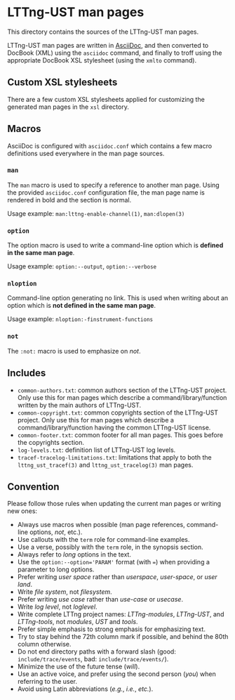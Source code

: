 LTTng-UST man pages
===================

This directory contains the sources of the LTTng-UST man pages.

LTTng-UST man pages are written in
[AsciiDoc](http://www.methods.co.nz/asciidoc/), and then converted to
DocBook (XML) using the `asciidoc` command, and finally to troff using
the appropriate DocBook XSL stylesheet (using the `xmlto` command).


Custom XSL stylesheets
----------------------

There are a few custom XSL stylesheets applied for customizing the
generated man pages in the `xsl` directory.


Macros
------

AsciiDoc is configured with `asciidoc.conf` which contains a few
macro definitions used everywhere in the man page sources.


### `man`

The `man` macro is used to specify a reference to another man page.
Using the provided `asciidoc.conf` configuration file, the man page
name is rendered in bold and the section is normal.

Usage example: `man:lttng-enable-channel(1)`, `man:dlopen(3)`


### `option`

The option macro is used to write a command-line option which is
**defined in the same man page**.

Usage example: `option:--output`, `option:--verbose`


### `nloption`

Command-line option generating no link. This is used when writing
about an option which is **not defined in the same man page**.

Usage example: `nloption:-finstrument-functions`


### `not`

The `:not:` macro is used to emphasize on _not_.


Includes
--------

  * `common-authors.txt`: common authors section of the LTTng-UST
    project. Only use this for man pages which describe
    a command/library/function written by the main authors of LTTng-UST.
  * `common-copyright.txt`: common copyrights section of the LTTng-UST
    project. Only use this for man pages which describe
    a command/library/function having the common LTTng-UST license.
  * `common-footer.txt`: common footer for all man pages. This goes
    before the copyrights section.
  * `log-levels.txt`: definition list of LTTng-UST log levels.
  * `tracef-tracelog-limitations.txt`: limitations that apply to both
    the `lttng_ust_tracef(3)` and `lttng_ust_tracelog(3)` man pages.


Convention
----------

Please follow those rules when updating the current man pages or writing
new ones:

  * Always use macros when possible (man page references, command-line
    options, _not_, etc.).
  * Use callouts with the `term` role for command-line examples.
  * Use a verse, possibly with the `term` role, in the synopsis section.
  * Always refer to _long_ options in the text.
  * Use the `option:--option='PARAM'` format (with `=`) when providing a
    parameter to long options.
  * Prefer writing _user space_ rather than _userspace_, _user-space_,
    or _user land_.
  * Write _file system_, not _filesystem_.
  * Prefer writing _use case_ rather than _use-case_ or _usecase_.
  * Write _log level_, not _loglevel_.
  * Write complete LTTng project names: _LTTng-modules_, _LTTng-UST_,
    and _LTTng-tools_, not _modules_, _UST_ and _tools_.
  * Prefer simple emphasis to strong emphasis for emphasizing text.
  * Try to stay behind the 72th column mark if possible, and behind the
    80th column otherwise.
  * Do not end directory paths with a forward slash (good:
    `include/trace/events`, bad: `include/trace/events/`).
  * Minimize the use of the future tense (_will_).
  * Use an active voice, and prefer using the second person (_you_) when
    referring to the user.
  * Avoid using Latin abbreviations (_e.g._, _i.e._, _etc._).
